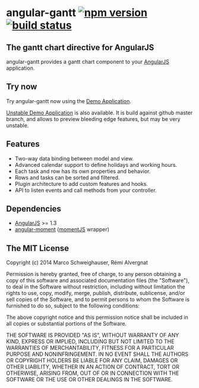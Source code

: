 # angular-gantt [![npm version](http://img.shields.io/npm/v/angular-gantt.svg)](https://npmjs.org/package/angular-gantt) [![build status](http://img.shields.io/travis/angular-gantt/angular-gantt.svg)](https://travis-ci.org/angular-gantt/angular-gantt)

## The gantt chart directive for AngularJS

angular-gantt provides a gantt chart component to your [AngularJS](https://angularjs.org/) application.

## Try now

Try angular-gantt now using the [Demo Application](http://angular-gantt.github.io/angular-gantt).

[Unstable Demo Application](http://rawgit.com/angular-gantt/angular-gantt/master/demo/dist/index.html) is also available.
It is build against github master branch, and allows to preview bleeding edge features, but may be very unstable.

## Features
- Two-way data binding between model and view.
- Advanced calendar support to define holidays and working hours.
- Each task and row has its own properties and behavior.
- Rows and tasks can be sorted and filtered.
- Plugin architecture to add custom features and hooks.
- API to listen events and call methods from your controller.

## Dependencies
- [AngularJS](https://angularjs.org) >= 1.3
- [angular-moment](https://github.com/urish/angular-moment) ([momentJS](http://momentjs.com/) wrapper)

## The MIT License

Copyright (c) 2014 Marco Schweighauser, Rémi Alvergnat

Permission is hereby granted, free of charge, to any person obtaining a copy
of this software and associated documentation files (the "Software"), to deal
in the Software without restriction, including without limitation the rights
to use, copy, modify, merge, publish, distribute, sublicense, and/or sell
copies of the Software, and to permit persons to whom the Software is
furnished to do so, subject to the following conditions:

The above copyright notice and this permission notice shall be included in
all copies or substantial portions of the Software.

THE SOFTWARE IS PROVIDED "AS IS", WITHOUT WARRANTY OF ANY KIND, EXPRESS OR
IMPLIED, INCLUDING BUT NOT LIMITED TO THE WARRANTIES OF MERCHANTABILITY,
FITNESS FOR A PARTICULAR PURPOSE AND NONINFRINGEMENT. IN NO EVENT SHALL THE
AUTHORS OR COPYRIGHT HOLDERS BE LIABLE FOR ANY CLAIM, DAMAGES OR OTHER
LIABILITY, WHETHER IN AN ACTION OF CONTRACT, TORT OR OTHERWISE, ARISING FROM,
OUT OF OR IN CONNECTION WITH THE SOFTWARE OR THE USE OR OTHER DEALINGS IN
THE SOFTWARE.
